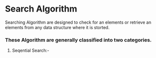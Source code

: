 # Search Algorithm

Searching Algorithm are designed to check for an elements or retrieve an elements from any data structure where it is storted.

### These Algorithm are generally classified into two categories.
1. Seqential Search:- 